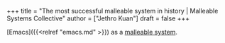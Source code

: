 +++
title = "The most successful malleable system in history | Malleable Systems Collective"
author = ["Jethro Kuan"]
draft = false
+++

[Emacs]({{<relref "emacs.md" >}}) as a [malleable system](https://malleable.systems/mission/).
